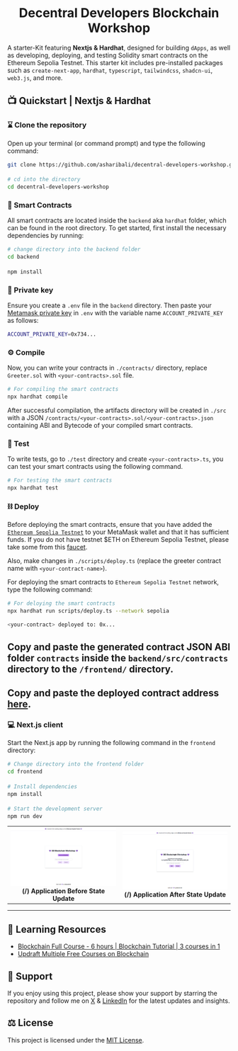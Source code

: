 <h1 align="center">Decentral Developers Blockchain Workshop</h1>

A starter-Kit featuring **Nextjs & Hardhat**, designed for building `dApps`, as well as developing, deploying, and testing Solidity smart contracts on the Ethereum Sepolia Testnet. This starter kit includes pre-installed packages such as `create-next-app`, `hardhat`, `typescript`, `tailwindcss`, `shadcn-ui`, `web3.js`,  and more.

## 📺 Quickstart | Nextjs & Hardhat

### ⌛️ Clone the repository

Open up your terminal (or command prompt) and type the following command:

```sh
git clone https://github.com/asharibali/decentral-developers-workshop.git

# cd into the directory
cd decentral-developers-workshop
```

### 📜 Smart Contracts

All smart contracts are located inside the `backend` aka `hardhat` folder, which can be found in the root directory. To get started, first install the necessary dependencies by running:

```sh
# change directory into the backend folder
cd backend

npm install
```

### 🔑 Private key

Ensure you create a `.env` file in the `backend` directory. Then paste your [Metamask private key](https://metamask.zendesk.com/hc/en-us/articles/360015289632-How-to-export-an-account-s-private-key) in `.env` with the variable name `ACCOUNT_PRIVATE_KEY` as follows:

```sh
ACCOUNT_PRIVATE_KEY=0x734...
```

### ⚙️ Compile

Now, you can write your contracts in `./contracts/` directory, replace `Greeter.sol` with `<your-contracts>.sol` file.

```sh
# For compiling the smart contracts
npx hardhat compile
```

After successful compilation, the artifacts directory will be created in `./src` with a JSON `/contracts/<your-contracts>.sol/<your-contracts>.json` containing ABI and Bytecode of your compiled smart contracts.

### 🧪 Test

To write tests, go to `./test` directory and create `<your-contracts>.ts`, you can test your smart contracts using the following command.

```sh
# For testing the smart contracts
npx hardhat test
```


### ⛓️ Deploy

Before deploying the smart contracts, ensure that you have added the [`Ethereum Sepolia Testnet`](https://chainlist.org/chain/11155111) to your MetaMask wallet and that it has sufficient funds. If you do not have testnet $ETH on Ethereum Sepolia Testnet, please take some from this [faucet](https://cloud.google.com/application/web3/faucet/ethereum/sepolia).

Also, make changes in `./scripts/deploy.ts` (replace the greeter contract name with `<your-contract-name>`).

For deploying the smart contracts to `Ethereum Sepolia Testnet` network, type the following command:

```sh
# For deloying the smart contracts
npx hardhat run scripts/deploy.ts --network sepolia
```

```sh
<your-contract> deployed to: 0x...
```

## **Copy and paste the generated contract JSON ABI folder `contracts` inside the `backend/src/contracts` directory to the `/frontend/` directory.**

## **Copy and paste the deployed contract address [here](https://github.com/AsharibAli/decentral-developers-workshop/blob/main/frontend/app/page.tsx#L37).**

### 💻 Next.js client

Start the Next.js app by running the following command in the `frontend` directory:

```sh
# Change directory into the frontend folder 
cd frontend

# Install dependencies
npm install

# Start the development server
npm run dev
```

<table align="center">
  <tr>
    <td align="center">
      <img src="frontend/public/before.png" alt="decentral-developers-blockchain-workshop-before" width="500"/>
      <b>(/) Application Before State Update</b>
    </td>
    <td align="center">
      <img src="frontend/public/after.png" alt="decentral-developers-blockchain-workshop-after" width="500"/>
      <b>(/) Application After State Update</b>
    </td>
  </tr>
</table>

<hr>

## 📝 Learning Resources

- [Blockchain Full Course - 6 hours | Blockchain Tutorial | 3 courses in 1](https://www.youtube.com/watch?v=6aF6p2VUORE)
- [Updraft Multiple Free Courses on Blockchain](https://updraft.cyfrin.io/courses)


## 🤝 Support

If you enjoy using this project, please show your support by starring the repository and follow me on [X](https://x.com/0xAsharib) & [LinkedIn](https://www.linkedin.com/in/asharibali/) for the latest updates and insights.

## ⚖️ License

This project is licensed under the [MIT License](https://github.com/asharibali/decentral-developers-workshop/blob/main/LICENSE.md).

